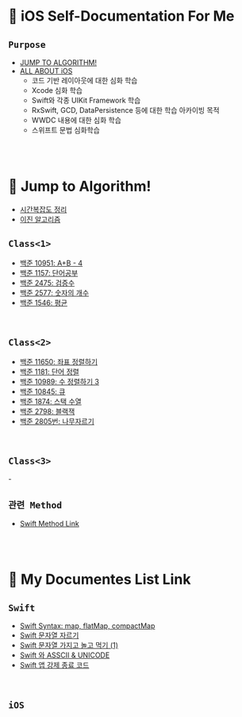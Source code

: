 # 📝 iOS Self-Documentation For Me

## `Purpose`

+ [JUMP TO ALGORITHM!](#📖-Jump-to-Algorithm!)
+ [ALL ABOUT iOS](#📖-My-Documentes-List-Link)
  - 코드 기반 레이아웃에 대한 심화 학습
  - Xcode 심화 학습
  - Swift와 각종 UIKit Framework 학습
  - RxSwift, GCD, DataPersistence 등에 대한 학습 아카이빙 목적
  - WWDC 내용에 대한 심화 학습
  - 스위프트 문법 심화학습


<br></br>

# 📖 Jump to Algorithm!

- [시간복잡도 정리](https://github.com/coddang/iOS_SelfDocumentation/issues/5)
- [이진 알고리즘](https://github.com/coddang/iOS_SelfDocumentation/issues/19)

## `Class<1>`

- [백준 10951: A+B - 4](https://github.com/coddang/iOS_SelfDocumentation/issues/2)
- [백준 1157: 단어공부](https://github.com/coddang/iOS_SelfDocumentation/issues/12)
- [백준 2475: 검증수](https://github.com/coddang/iOS_SelfDocumentation/issues/14)
- [백준 2577: 숫자의 개수](https://github.com/coddang/iOS_SelfDocumentation/issues/16)
- [백준 1546: 평균](https://github.com/coddang/iOS_SelfDocumentation/issues/18)

<br>

## `Class<2>`

- [백준 11650: 좌표 정렬하기](https://github.com/coddang/iOS_SelfDocumentation/issues/1)
- [백준 1181: 단어 정렬](https://github.com/coddang/iOS_SelfDocumentation/issues/3)
- [백준 10989: 수 정렬하기 3](https://github.com/coddang/iOS_SelfDocumentation/issues/4)
- [백준 10845: 큐](https://github.com/coddang/iOS_SelfDocumentation/issues/11)
- [백준 1874: 스택 수열](https://github.com/coddang/iOS_SelfDocumentation/issues/15)
- [백준 2798: 블랙잭](https://github.com/coddang/iOS_SelfDocumentation/issues/17)
- [백준 2805번: 나무자르기](https://github.com/coddang/iOS_SelfDocumentation/issues/20)

<br>

## `Class<3>`

-[]()


## `관련 Method`

- [Swift Method Link](https://github.com/coddang/iOS_SelfDocumentation/issues/7)


<br></br>

# 📖 My Documentes List Link

## `Swift`

- [Swift Syntax: map, flatMap, compactMap](https://github.com/coddang/iOS_SelfDocumentation/issues/6)
- [Swift 문자열 자르기](https://github.com/coddang/iOS_SelfDocumentation/issues/8)
- [Swift 문자열 가지고 놀고 먹기 (1)](https://github.com/coddang/iOS_SelfDocumentation/issues/9)
- [Swift 와 ASSCII & UNICODE]()
- [Swift 앱 강제 종료 코드](https://github.com/coddang/iOS_SelfDocumentation/issues/13)

<br>

## `iOS`


